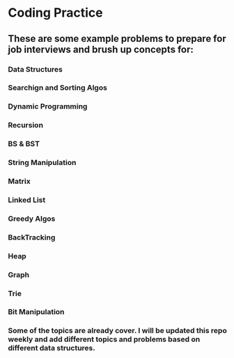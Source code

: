 # Coding Practice

## These are some example problems to prepare for job interviews and brush up concepts for:
### Data Structures 
### Searchign and Sorting Algos
### Dynamic Programming
### Recursion
### BS & BST 
### String Manipulation
### Matrix
### Linked List
### Greedy Algos
### BackTracking
### Heap
### Graph
### Trie
### Bit Manipulation

### Some of the topics are already cover. I will be updated this repo weekly and add different topics and problems based on different data structures. 
